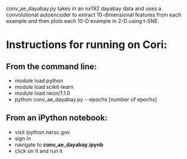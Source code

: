 conv_ae_dayabay.py takes in an nx192 dayabay data and 
uses a convolutional autoencoder to extract 10-dimensional features from each example and then plots each 10-D example in
2-D using t-SNE.


# Instructions for running on Cori:

## From the command line:

* module load python
* module load scikit-learn
* module load neon/1.1.0
* python conv_ae_dayabay.py --epochs [number of epochs] 

## From an iPython notebook:

* visit ipython.nersc.gov
* sign in
* navigate to **conv_ae_dayabay.ipynb**
* click on it and run it
